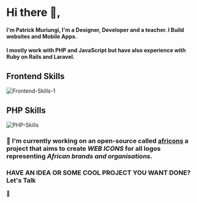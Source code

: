 # Hi there 👋, 

#### I'm Patrick Muriungi, I'm a Designer, Developer and a teacher.  I Build websites and Mobile Apps.

#### I mostly work with PHP and JavaScript but have also experience with Ruby on Rails and Laravel.

## Frontend Skills

![Frontend-Skills-1](https://user-images.githubusercontent.com/11283502/91830597-a6997a80-ec4b-11ea-97d6-327700615135.png)

## PHP Skills

![PHP-Skills](https://user-images.githubusercontent.com/11283502/91830660-be70fe80-ec4b-11ea-973f-c783dfafb998.png)

### 🔭 I'm currently working on an open-source called [africons](https://github.com/MuriungiPatrick/africons) a project that aims to create *WEB ICONS* for all logos representing *African brands and organisations.* 

### HAVE AN IDEA OR SOME COOL PROJECT YOU WANT DONE? Let's Talk
  
💬
<!--
**MuriungiPatrick/MuriungiPatrick** is a ✨ _special_ ✨ repository because its `README.md` (this file) appears on your GitHub profile.

Here are some ideas to get you started:

- 🔭 I’m currently working on ...
- 🌱 I’m currently learning ...
- 👯 I’m looking to collaborate on ...
- 🤔 I’m looking for help with ...
- 💬 Ask me about ...
- 📫 How to reach me: ...
- 😄 Pronouns: ...
- ⚡ Fun fact: ...
-->
